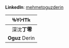 **LinkedIn**: [mehmetoguzderin](https://linkedin.com/in/mehmetoguzderin)

| 𐱅𐰼𐰭**𐰆𐰍𐰕** |
|:-:|
| 深沈**丁零** |
| **Oguz** Derin |
